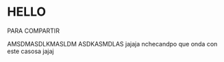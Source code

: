 # HELLO
PARA COMPARTIR

AMSDMASDLKMASLDM
ASDKASMDLAS
jajaja nchecandpo que onda con este casosa jajaj

